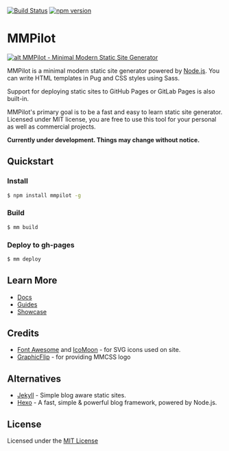 [![Build Status](https://travis-ci.org/kunruch/mmpilot.svg?branch=master)](https://travis-ci.org/kunruch/mmpilot)
[![npm version](https://badge.fury.io/js/mmpilot.svg)](https://badge.fury.io/js/mmpilot)

# MMPilot

[![alt MMPilot - Minimal Modern Static Site Generator](https://mmpilot.kunruchcreations.com/img/mmpilot-featured.png "MMPilot - Minimal Modern Static Site Generator")](https://mmpilot.kunruchcreations.com/)

MMPilot is a minimal modern static site generator powered by [Node.js](https://nodejs.org). You can write HTML templates in Pug and CSS styles using Sass.

Support for deploying static sites to GitHub Pages or GitLab Pages is also built-in.

MMPilot's primary goal is to be a fast and easy to learn static site generator. Licensed under MIT license, you are free to use this tool for your personal as well as commercial projects.

**Currently under development. Things may change without notice.**

## Quickstart

### Install
```sh
$ npm install mmpilot -g
```

### Build

```sh
$ mm build
```
### Deploy to gh-pages

```sh
$ mm deploy
```

## Learn More

- [Docs](https://mmpilot.kunruchcreations.com/docs/)
- [Guides](https://mmpilot.kunruchcreations.com/guides/)
- [Showcase](https://mmpilot.kunruchcreations.com/showcase/)

## Credits

- [Font Awesome](http://fontawesome.io/) and [IcoMoon](https://icomoon.io/) - for SVG icons used on site.
- [GraphicFlip](https://graphicflip.com/) - for providing MMCSS logo

## Alternatives
- [Jekyll](https://jekyllrb.com/) - Simple blog aware static sites.
- [Hexo](https://hexo.io/) - A fast, simple & powerful blog framework, powered by Node.js.

## License

Licensed under the [MIT License](https://github.com/kunruch/mmpilot/blob/master/LICENSE.md)
